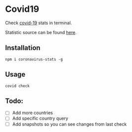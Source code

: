 
# Covid19

Check [covid-19](https://www.who.int/emergencies/diseases/novel-coronavirus-2019/events-as-they-happen) stats in terminal. 

Statistic source can be found [here](https://www.worldometers.info/coronavirus/).


## Installation
```
npm i coronavirus-stats -g 
```

## Usage
```
covid check
```

## Todo:
 - [ ] Add more countries
 - [ ] Add specific country query
 - [ ] Add snapshots so you can see changes from last check 
